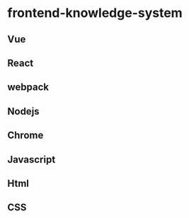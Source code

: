 # frontend-knowledge-system

## Vue





## React




## webpack




## Nodejs




## Chrome






## Javascript



## Html



## CSS



